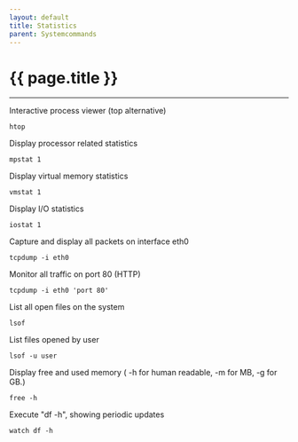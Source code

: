 ```yaml
---
layout: default
title: Statistics
parent: Systemcommands
---
```


# {{ page.title }}

______________________________________________________________________

Interactive process viewer (top alternative)

`htop`

Display processor related statistics

`mpstat 1`

Display virtual memory statistics

`vmstat 1`

Display I/O statistics

`iostat 1`

Capture and display all packets on interface eth0

`tcpdump -i eth0`

Monitor all traffic on port 80 (HTTP)

`tcpdump -i eth0 'port 80'`

List all open files on the system

`lsof`

List files opened by user

`lsof -u user`

Display free and used memory ( -h for human readable, -m for MB, -g for GB.)

`free -h`

Execute "df -h", showing periodic updates

`watch df -h`
